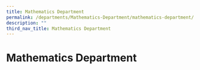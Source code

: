 ```yaml
---
title: Mathematics Department
permalink: /departments/Mathematics-Department/mathematics-department/
description: ""
third_nav_title: Mathematics Department
---
```

# Mathematics Department
